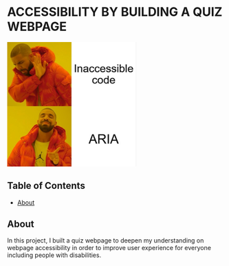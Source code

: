<h1>ACCESSIBILITY BY BUILDING A QUIZ WEBPAGE</h1>
<a href="https://github.com/Huclark/memes">
  <img src="https://github.com/Huclark/memes/blob/main/webpage_accessibility-meme.png?raw=true" alt="A meme on webpage accessibility" width="300" />
</a>

<h2>Table of Contents</h2>
<ul>
  <li>
    <a href="#about">
	  About
	</a>
  </li>	
</ul>

<h2 id="about">
  About
</h2>
<p>In this project, I built a quiz webpage to deepen my understanding on webpage accessibility in order to improve user experience for everyone including people with disabilities.</p>
